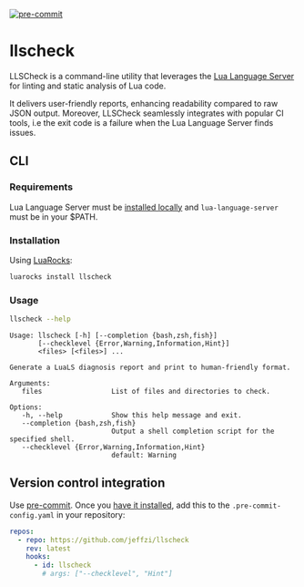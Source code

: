 [![pre-commit](https://img.shields.io/badge/pre--commit-enabled-brightgreen?logo=pre-commit)](https://github.com/pre-commit/pre-commit)

# llscheck

LLSCheck is a command-line utility that leverages the [Lua Language Server](https://luals.github.io)
for linting and static analysis of Lua code.

It delivers user-friendly reports, enhancing readability compared to raw JSON output. Moreover,
LLSCheck seamlessly integrates with popular CI tools, i.e the exit code is a failure when the Lua
Language Server finds issues.

## CLI

### Requirements

Lua Language Server must be [installed locally](https://luals.github.io/#other-install) and `lua-language-server` must be in your $PATH.

### Installation

Using [LuaRocks](https://luarocks.org):

```bash
luarocks install llscheck
```

### Usage

```bash
llscheck --help
```

```
Usage: llscheck [-h] [--completion {bash,zsh,fish}]
       [--checklevel {Error,Warning,Information,Hint}]
       <files> [<files>] ...

Generate a LuaLS diagnosis report and print to human-friendly format.

Arguments:
   files                 List of files and directories to check.

Options:
   -h, --help            Show this help message and exit.
   --completion {bash,zsh,fish}
                         Output a shell completion script for the specified shell.
   --checklevel {Error,Warning,Information,Hint}
                         default: Warning
```

## Version control integration

Use [pre-commit](https://pre-commit.com). Once you [have it installed](https://pre-commit.com/#install),
add this to the `.pre-commit-config.yaml` in your repository:

```yaml
repos:
  - repo: https://github.com/jeffzi/llscheck
    rev: latest
    hooks:
      - id: llscheck
        # args: ["--checklevel", "Hint"]
```
